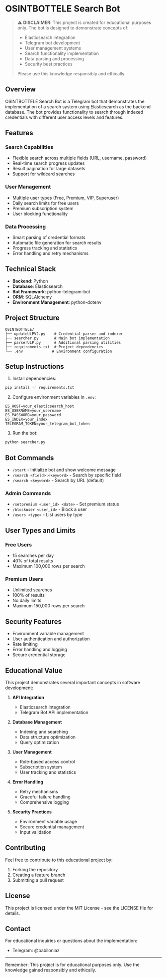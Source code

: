 # OSINTBOTTELE Search Bot

> ⚠️ **DISCLAIMER**: This project is created for educational purposes only. The bot is designed to demonstrate concepts of:
> - Elasticsearch integration
> - Telegram bot development
> - User management systems
> - Search functionality implementation
> - Data parsing and processing
> - Security best practices
> 
> Please use this knowledge responsibly and ethically.

## Overview

OSINTBOTTELE Search Bot is a Telegram bot that demonstrates the implementation of a search system using Elasticsearch as the backend database. The bot provides functionality to search through indexed credentials with different user access levels and features.

## Features

### Search Capabilities
- Flexible search across multiple fields (URL, username, password)
- Real-time search progress updates
- Result pagination for large datasets
- Support for wildcard searches

### User Management
- Multiple user types (Free, Premium, VIP, Superuser)
- Daily search limits for free users
- Premium subscription system
- User blocking functionality

### Data Processing
- Smart parsing of credential formats
- Automatic file generation for search results
- Progress tracking and statistics
- Error handling and retry mechanisms

## Technical Stack

- **Backend**: Python
- **Database**: Elasticsearch
- **Bot Framework**: python-telegram-bot
- **ORM**: SQLAlchemy
- **Environment Management**: python-dotenv

## Project Structure

```
OSINTBOTTELE/
├── updateULPV2.py    # Credential parser and indexer
├── searcher.py       # Main bot implementation
├── parserULP.py      # Additional parsing utilities
├── requirements.txt  # Project dependencies
└── .env             # Environment configuration
```

## Setup Instructions

1. Install dependencies:
```bash
pip install -r requirements.txt
```

2. Configure environment variables in `.env`:
```
ES_HOST=your_elasticsearch_host
ES_USERNAME=your_username
ES_PASSWORD=your_password
ES_INDEX=your_index
TELEGRAM_TOKEN=your_telegram_bot_token
```

3. Run the bot:
```bash
python searcher.py
```

## Bot Commands

- `/start` - Initialize bot and show welcome message
- `/search <field>:<keyword>` - Search by specific field
- `/search <keyword>` - Search by URL (default)

### Admin Commands
- `/setpremium <user_id> <date>` - Set premium status
- `/blockuser <user_id>` - Block a user
- `/users <type>` - List users by type

## User Types and Limits

### Free Users
- 15 searches per day
- 40% of total results
- Maximum 100,000 rows per search

### Premium Users
- Unlimited searches
- 100% of results
- No daily limits
- Maximum 150,000 rows per search

## Security Features

- Environment variable management
- User authentication and authorization
- Rate limiting
- Error handling and logging
- Secure credential storage

## Educational Value

This project demonstrates several important concepts in software development:

1. **API Integration**
   - Elasticsearch integration
   - Telegram Bot API implementation

2. **Database Management**
   - Indexing and searching
   - Data structure optimization
   - Query optimization

3. **User Management**
   - Role-based access control
   - Subscription system
   - User tracking and statistics

4. **Error Handling**
   - Retry mechanisms
   - Graceful failure handling
   - Comprehensive logging

5. **Security Practices**
   - Environment variable usage
   - Secure credential management
   - Input validation

## Contributing

Feel free to contribute to this educational project by:
1. Forking the repository
2. Creating a feature branch
3. Submitting a pull request

## License

This project is licensed under the MIT License - see the LICENSE file for details.

## Contact

For educational inquiries or questions about the implementation:
- Telegram: @babiloniaz

---

Remember: This project is for educational purposes only. Use the knowledge gained responsibly and ethically. 